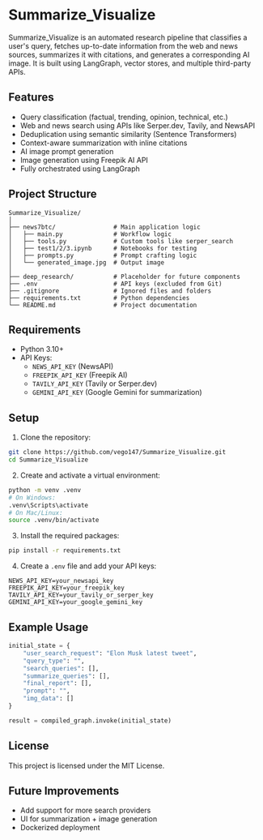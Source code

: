 # Summarize_Visualize

Summarize_Visualize is an automated research pipeline that classifies a user's query, fetches up-to-date information from the web and news sources, summarizes it with citations, and generates a corresponding AI image. It is built using LangGraph, vector stores, and multiple third-party APIs.

## Features

- Query classification (factual, trending, opinion, technical, etc.)
- Web and news search using APIs like Serper.dev, Tavily, and NewsAPI
- Deduplication using semantic similarity (Sentence Transformers)
- Context-aware summarization with inline citations
- AI image prompt generation
- Image generation using Freepik AI API
- Fully orchestrated using LangGraph

## Project Structure

```
Summarize_Visualize/
│
├── news7btc/                # Main application logic
│   ├── main.py              # Workflow logic
│   ├── tools.py             # Custom tools like serper_search
│   ├── test1/2/3.ipynb      # Notebooks for testing
│   ├── prompts.py           # Prompt crafting logic
│   └── generated_image.jpg  # Output image
│
├── deep_research/           # Placeholder for future components
├── .env                     # API keys (excluded from Git)
├── .gitignore               # Ignored files and folders
├── requirements.txt         # Python dependencies
└── README.md                # Project documentation
```

## Requirements

- Python 3.10+
- API Keys:
  - `NEWS_API_KEY` (NewsAPI)
  - `FREEPIK_API_KEY` (Freepik AI)
  - `TAVILY_API_KEY` (Tavily or Serper.dev)
  - `GEMINI_API_KEY` (Google Gemini for summarization)

## Setup

1. Clone the repository:

```bash
git clone https://github.com/vego147/Summarize_Visualize.git
cd Summarize_Visualize
```

2. Create and activate a virtual environment:

```bash
python -m venv .venv
# On Windows:
.venv\Scripts\activate
# On Mac/Linux:
source .venv/bin/activate
```

3. Install the required packages:

```bash
pip install -r requirements.txt
```

4. Create a `.env` file and add your API keys:

```env
NEWS_API_KEY=your_newsapi_key
FREEPIK_API_KEY=your_freepik_key
TAVILY_API_KEY=your_tavily_or_serper_key
GEMINI_API_KEY=your_google_gemini_key
```

## Example Usage

```python
initial_state = {
    "user_search_request": "Elon Musk latest tweet",
    "query_type": "",
    "search_queries": [],
    "summarize_queries": [],
    "final_report": [],
    "prompt": "",
    "img_data": []
}

result = compiled_graph.invoke(initial_state)
```

## License

This project is licensed under the MIT License.

## Future Improvements

- Add support for more search providers
- UI for summarization + image generation
- Dockerized deployment
